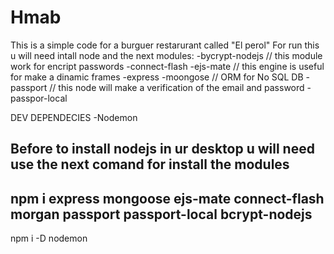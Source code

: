 # Hmab
This is  a simple code for a burguer restarurant called "El perol"
For run this u will need intall node and the next modules:
-bycrypt-nodejs // this module work for encript passwords
-connect-flash
-ejs-mate // this engine is useful for make a dinamic frames
-express
-moongose // ORM for No SQL DB
-passport // this node will make a verification of the email and password
-passpor-local

DEV DEPENDECIES
-Nodemon

Before to install nodejs in ur desktop u will need use the next comand for install the modules
-------------------------------------------------------------------------------------------
npm i express mongoose ejs-mate connect-flash morgan passport passport-local bcrypt-nodejs
-------------------------------------------------------------------------------------------
npm i -D nodemon
